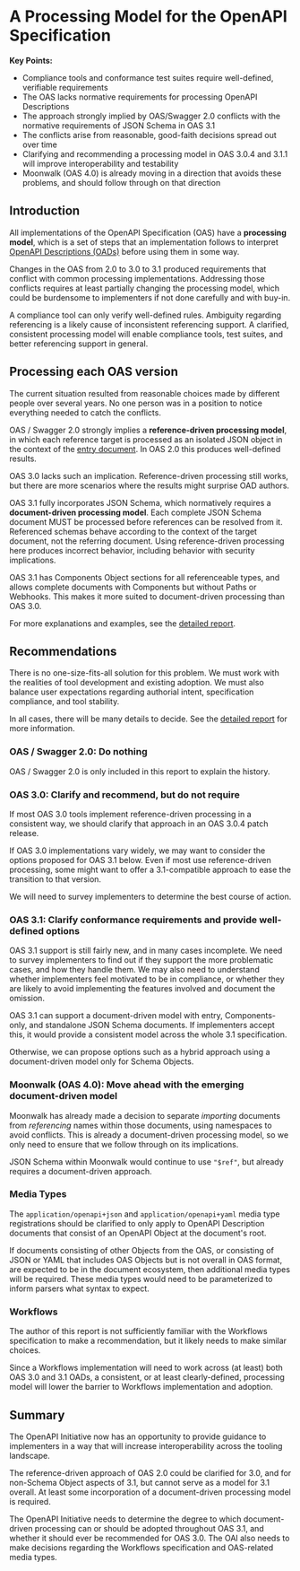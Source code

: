 # A Processing Model for the OpenAPI Specification

**Key Points:**

* Compliance tools and conformance test suites require well-defined, verifiable requirements
* The OAS lacks normative requirements for processing OpenAPI Descriptions
* The approach strongly implied by OAS/Swagger 2.0 conflicts with the normative requirements of JSON Schema in OAS 3.1
* The conflicts arise from reasonable, good-faith decisions spread out over time
* Clarifying and recommending a processing model in OAS 3.0.4 and 3.1.1 will improve interoperability and testability
* Moonwalk (OAS 4.0) is already moving in a direction that avoids these problems, and should follow through on that direction

## Introduction 

All implementations of the OpenAPI Specification (OAS) have a **processing model**, which is a set of steps that an implementation follows to interpret [OpenAPI Descriptions (OADs)](https://learn.openapis.org/introduction.html) before using them in some way.

Changes in the OAS from 2.0 to 3.0 to 3.1 produced requirements that conflict with common processing implementations.  Addressing those conflicts requires at least partially changing the processing model, which could be burdensome to implementers if not done carefully and with buy-in.

A compliance tool can only verify well-defined rules.  Ambiguity regarding referencing is a likely cause of inconsistent referencing support.  A clarified, consistent processing model will enable compliance tools, test suites, and better referencing support in general.

## Processing each OAS version

The current situation resulted from reasonable choices made by different people over several years.  No one person was in a position to notice everything needed to catch the conflicts.

OAS / Swagger 2.0 strongly implies a **reference-driven processing model**, in which each reference target is processed as an isolated JSON object in the context of the [entry document](https://learn.openapis.org/specification/structure.html).  In OAS 2.0 this produces well-defined results.

OAS 3.0 lacks such an implication.  Reference-driven processing still works, but there are more scenarios where the results might surprise OAD authors.

OAS 3.1 fully incorporates JSON Schema, which normatively requires a **document-driven processing model**.  Each complete JSON Schema document MUST be processed before references can be resolved from it.  Referenced schemas behave according to the context of the target document, not the referring document.  Using reference-driven processing here produces incorrect behavior, including behavior with security implications.

OAS 3.1 has Components Object sections for all referenceable types, and allows complete documents with Components but without Paths or Webhooks.  This makes it more suited to document-driven processing than OAS 3.0.

For more explanations and examples, see the [detailed report](processing-model-details.md).

## Recommendations

There is no one-size-fits-all solution for this problem.  We must work with the realities of tool development and existing adoption.  We must also balance user expectations regarding authorial intent, specification compliance, and tool stability.

In all cases, there will be many details to decide.  See the [detailed report](processing-model-details.md) for more information.

### OAS / Swagger 2.0:  Do nothing

OAS / Swagger 2.0 is only included in this report to explain the history.

### OAS 3.0: Clarify and recommend, but do not require

If most OAS 3.0 tools implement reference-driven processing in a consistent way, we should clarify that approach in an OAS 3.0.4 patch release.

If OAS 3.0 implementations vary widely, we may want to consider the options proposed for OAS 3.1 below.  Even if most use reference-driven processing, some might want to offer a 3.1-compatible approach to ease the transition to that version.

We will need to survey implementers to determine the best course of action.

### OAS 3.1: Clarify conformance requirements and provide well-defined options

OAS 3.1 support is still fairly new, and in many cases incomplete.  We need to survey implementers to find out if they support the more problematic cases, and how they handle them.  We may also need to understand whether implementers feel motivated to be in compliance, or whether they are likely to avoid implementing the features involved and document the omission.

OAS 3.1 can support a document-driven model with entry, Components-only, and standalone JSON Schema documents.  If implementers accept this, it would provide a consistent model across the whole 3.1 specification.

Otherwise, we can propose options such as a hybrid approach using a document-driven model only for Schema Objects.

### Moonwalk (OAS 4.0): Move ahead with the emerging document-driven model

Moonwalk has already made a decision to separate _importing_ documents from _referencing_ names within those documents, using namespaces to avoid conflicts.  This is already a document-driven processing model, so we only need to ensure that we follow through on its implications.

JSON Schema within Moonwalk would continue to use `"$ref"`, but already requires a document-driven approach.

### Media Types

The `application/openapi+json` and `application/openapi+yaml` media type registrations should be clarified to only apply to OpenAPI Description documents that consist of an OpenAPI Object at the document's root.

If documents consisting of other Objects from the OAS, or consisting of JSON or YAML that includes OAS Objects but is not overall in OAS format, are expected to be in the document ecosystem, then additional media types will be required.  These media types would need to be parameterized to inform parsers what syntax to expect.

### Workflows

The author of this report is not sufficiently familiar with the Workflows specification to make a recommendation, but it likely needs to make similar choices.

Since a Workflows implementation will need to work across (at least) both OAS 3.0 and 3.1 OADs, a consistent, or at least clearly-defined, processing model will lower the barrier to Workflows implementation and adoption.

## Summary

The OpenAPI Initiative now has an opportunity to provide guidance to implementers in a way that will increase interoperability across the tooling landscape.

The reference-driven approach of OAS 2.0 could be clarified for 3.0, and for non-Schema Object aspects of 3.1, but cannot serve as a model for 3.1 overall.  At least some incorporation of a document-driven processing model is required.

The OpenAPI Initiative needs to determine the degree to which document-driven processing can or should be adopted throughout OAS 3.1, and whether it should ever be recommended for OAS 3.0.  The OAI also needs to make decisions regarding the Workflows specification and OAS-related media types.
